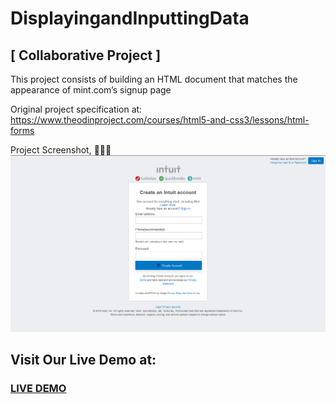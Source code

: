 # DisplayingandInputtingData


## [ Collaborative Project ]

This project consists of building an HTML document that matches the appearance of mint.com’s signup page

Original project specification at:
https://www.theodinproject.com/courses/html5-and-css3/lessons/html-forms

Project Screenshot, 🌋👯‍✈️
![alt text][logo]

[logo]: img/screenshot.png "We did it! 🎊🎉🚀"

## Visit Our Live Demo at:

### [LIVE DEMO](https://usagib.github.io)
